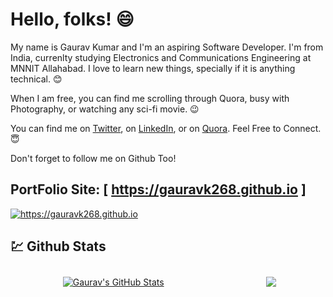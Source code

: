 # Hello, folks! :smile:

My name is Gaurav Kumar and I'm an aspiring Software Developer. I'm from India, currenlty studying Electronics and Communications Engineering at MNNIT Allahabad. I love to learn new things, specially if it is anything technical. :blush: </br>

When I am free, you can find me scrolling through Quora, busy with Photography, or watching any sci-fi movie. :wink: </br>

You can find me on <a href="https://twitter.com/gaurav_k268">Twitter</a>, on <a href="https://www.linkedin.com/in/gauravk268">LinkedIn</a>, or on <a href="https://www.quora.com/profile/Gaurav-1297">Quora</a>. Feel Free to Connect. :innocent: </br>

Don't forget to follow me on Github Too!

## PortFolio Site: [ https://gauravk268.github.io ]

<a href="https://gauravk268.github.io">
	<img align="center" src="https://gauravk268.github.io/images/web-preview.png" alt="https://gauravk268.github.io">
</a>

## :chart: Github Stats

<div class="parent">
  <div class="child child-1">
    <a href="https://github.com/gauravk268/gauravk268">
    <img src="https://github-readme-stats.vercel.app/api?username=gauravk268&show_icons=true&line_height=27&count_private=true" alt="Gaurav's GitHub Stats"/>
  </a>
  </div><br>

  <div class="child child-2">
    <a href="https://github.com/gauravk268/gauravk268">
    <img src="https://github-readme-stats.vercel.app/api/top-langs/?username=gauravk268&hide=jupyter%20notebook" />
  </a>
  </div>

  <style>
    .parent{
      text-align:center; 
      display: flex;
    }

    .child{
      padding: 10px;
    }

    .child-1{
      flex: 2;
    }

    .child-2{
      flex: 1;
    }

    @media(max-width: 900px){
      .parent{
        flex-direction: column;
      }
    }
  </style>
</div>
